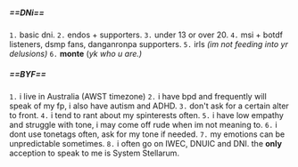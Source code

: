 ##### ==DNi==
`1.` basic dni. `2.` endos + supporters. `3.` under 13 or over 20. `4.` msi + botdf listeners, dsmp fans, danganronpa supporters. `5.` irls *(im not feeding into yr delusions)* `6.` **monte** (*yk who u are.)*

##### ==BYF==
`1.` i live in Australia (AWST timezone) `2.` i have bpd and frequently will speak of my fp, i also have autism and ADHD. `3.` don't ask for a certain alter to front. `4.` i tend to rant about my spinterests often. `5.` i have low empathy and struggle with tone, i may come off rude when im not meaning to. `6.` i dont use tonetags often, ask for my tone if needed. `7.` my emotions can be unpredictable sometimes. `8.` i often go on IWEC, DNUIC and DNI. the **only** acception to speak to me is System Stellarum.